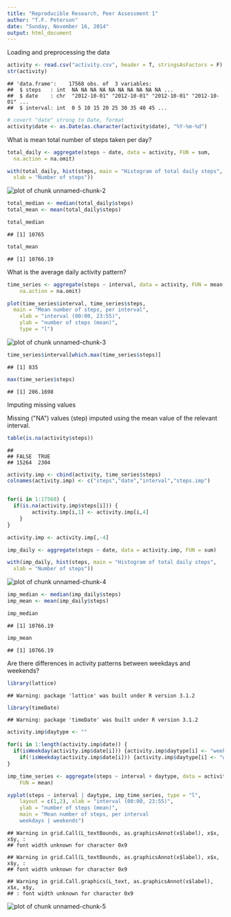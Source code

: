 ```yaml
---
title: "Reproducible Research, Peer Assessment 1"
author: "T.F. Peterson"
date: "Sunday, November 16, 2014"
output: html_document
---
```



Loading and preprocessing the data

```r
activity <- read.csv("activity.csv", header = T, stringsAsFactors = F)
str(activity)
```

```
## 'data.frame':	17568 obs. of  3 variables:
##  $ steps   : int  NA NA NA NA NA NA NA NA NA NA ...
##  $ date    : chr  "2012-10-01" "2012-10-01" "2012-10-01" "2012-10-01" ...
##  $ interval: int  0 5 10 15 20 25 30 35 40 45 ...
```

```r
# covert "date" strong to Date, format
activity$date <- as.Date(as.character(activity$date), "%Y-%m-%d")
```

What is mean total number of steps taken per day?

```r
total_daily <- aggregate(steps ~ date, data = activity, FUN = sum,
  na.action = na.omit)

with(total_daily, hist(steps, main = "Histogram of total daily steps",
  xlab = "Number of steps"))
```

![plot of chunk unnamed-chunk-2](figure/unnamed-chunk-2-1.png) 

```r
total_median <- median(total_daily$steps)
total_mean <- mean(total_daily$steps)

total_median
```

```
## [1] 10765
```

```r
total_mean
```

```
## [1] 10766.19
```

What is the average daily activity pattern?

```r
time_series <- aggregate(steps ~ interval, data = activity, FUN = mean,
	na.action = na.omit)

plot(time_series$interval, time_series$steps,
  main = "Mean number of steps, per interval",
	xlab = "interval (00:00, 23:55)",
	ylab = "number of steps (mean)",
	type = "l")
```

![plot of chunk unnamed-chunk-3](figure/unnamed-chunk-3-1.png) 

```r
time_series$interval[which.max(time_series$steps)]
```

```
## [1] 835
```

```r
max(time_series$steps)
```

```
## [1] 206.1698
```

Imputing missing values

Missing ("NA") values (step) imputed using the mean value of the relevant interval.


```r
table(is.na(activity$steps))
```

```
## 
## FALSE  TRUE 
## 15264  2304
```

```r
activity.imp <- cbind(activity, time_series$steps)
colnames(activity.imp) <- c("steps","date","interval","steps.imp")


for(i in 1:17568) {
  if(is.na(activity.imp$steps[i])) {
		activity.imp[i,1] <- activity.imp[i,4]
	}
}

activity.imp <- activity.imp[,-4]

imp_daily <- aggregate(steps ~ date, data = activity.imp, FUN = sum)

with(imp_daily, hist(steps, main = "Histogram of total daily steps",
  xlab = "Number of steps"))
```

![plot of chunk unnamed-chunk-4](figure/unnamed-chunk-4-1.png) 

```r
imp_median <- median(imp_daily$steps)
imp_mean <- mean(imp_daily$steps)

imp_median
```

```
## [1] 10766.19
```

```r
imp_mean
```

```
## [1] 10766.19
```

Are there differences in activity patterns between weekdays and weekends?

```r
library(lattice)
```

```
## Warning: package 'lattice' was built under R version 3.1.2
```

```r
library(timeDate)
```

```
## Warning: package 'timeDate' was built under R version 3.1.2
```

```r
activity.imp$daytype <- "" 

for(i in 1:length(activity.imp$date)) {
  if(isWeekday(activity.imp$date[i])) {activity.imp$daytype[i] <- "weekday"}
	if(!isWeekday(activity.imp$date[i])) {activity.imp$daytype[i] <- "weekend"}	
}

imp_time_series <- aggregate(steps ~ interval + daytype, data = activity.imp,
	FUN = mean)

xyplot(steps ~ interval | daytype, imp_time_series, type = "l",
	layout = c(1,2), xlab = "interval (00:00, 23:55)",
	ylab = "number of steps (mean)",
	main = "Mean number of steps, per interval
	weekdays | weekends")
```

```
## Warning in grid.Call(L_textBounds, as.graphicsAnnot(x$label), x$x, x$y, :
## font width unknown for character 0x9
```

```
## Warning in grid.Call(L_textBounds, as.graphicsAnnot(x$label), x$x, x$y, :
## font width unknown for character 0x9
```

```
## Warning in grid.Call.graphics(L_text, as.graphicsAnnot(x$label), x$x, x$y,
## : font width unknown for character 0x9
```

![plot of chunk unnamed-chunk-5](figure/unnamed-chunk-5-1.png) 
